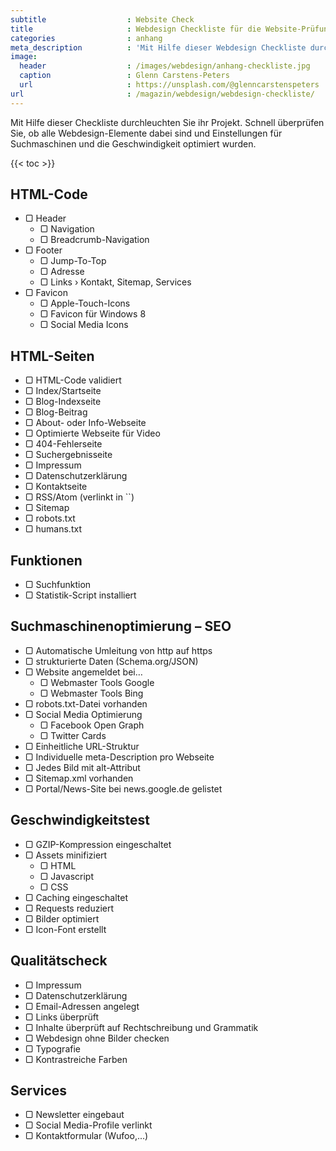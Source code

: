 ```yaml
---
subtitle                  : Website Check
title                     : Webdesign Checkliste für die Website-Prüfung
categories                : anhang
meta_description          : 'Mit Hilfe dieser Webdesign Checkliste durchleuchten Sie ihr Projekt und vergessen keine wichtigen Webdesign Elemente und Funktionen.'
image:
  header                  : /images/webdesign/anhang-checkliste.jpg
  caption                 : Glenn Carstens-Peters
  url                     : https://unsplash.com/@glenncarstenspeters
url                       : /magazin/webdesign/webdesign-checkliste/
---
```

Mit Hilfe dieser Checkliste durchleuchten Sie ihr Projekt. Schnell überprüfen Sie, ob alle Webdesign-Elemente dabei sind und Einstellungen für Suchmaschinen und die Geschwindigkeit optimiert wurden.
<!--more-->

{{< toc >}}

## HTML-Code

<ul class="list-reset">
  <li>&#x25a2; Header
    <ul class="list-reset">
      <li>&#x25a2; Navigation</li>
      <li>&#x25a2; Breadcrumb-Navigation</li>
    </ul>
  </li>
    <li>&#x25a2; Footer
      <ul class="list-reset">
        <li>&#x25a2; Jump-To-Top</li>
        <li>&#x25a2; Adresse</li>
        <li>&#x25a2; Links › Kontakt, Sitemap, Services</li>
      </ul>
    </li>
    <li>&#x25a2; Favicon
      <ul class="list-reset">
        <li>&#x25a2; Apple-Touch-Icons</li>
        <li>&#x25a2; Favicon für Windows 8</li>
        <li>&#x25a2; Social Media Icons</li>
      </ul>
    </li>
</ul>

## HTML-Seiten

<ul class="list-reset">
  <li>&#x25a2; HTML-Code validiert</li>
  <li>&#x25a2; Index/Startseite</li>
  <li>&#x25a2; Blog-Indexseite</li>
  <li>&#x25a2; Blog-Beitrag</li>
  <li>&#x25a2; About- oder Info-Webseite</li>
  <li>&#x25a2; Optimierte Webseite für Video</li>
  <li>&#x25a2; 404-Fehlerseite</li>
  <li>&#x25a2; Suchergebnisseite</li>
  <li>&#x25a2; Impressum</li>
  <li>&#x25a2; Datenschutzerklärung</li>
  <li>&#x25a2; Kontaktseite</li>
  <li>&#x25a2; RSS/Atom (verlinkt in `<head>`)</li>
  <li>&#x25a2; Sitemap</li>
  <li>&#x25a2; robots.txt</li>
  <li>&#x25a2; humans.txt</li>
</ul>

## Funktionen

<ul class="list-reset">
  <li>&#x25a2; Suchfunktion</li>
  <li>&#x25a2; Statistik-Script installiert</li>
</ul>

## Suchmaschinenoptimierung – SEO

<ul class="list-reset">
  <li>&#x25a2; Automatische Umleitung von http auf https</li>
  <li>&#x25a2; strukturierte Daten (Schema.org/JSON)</li>
  <li>&#x25a2; Website angemeldet bei…
    <ul class="list-reset">
      <li>&#x25a2; Webmaster Tools Google</li>
      <li>&#x25a2; Webmaster Tools Bing</li>
    </ul>
  <li>&#x25a2; robots.txt-Datei vorhanden</li>
  <li>&#x25a2; Social Media Optimierung
    <ul class="list-reset">
      <li>&#x25a2; Facebook Open Graph</li>
      <li>&#x25a2; Twitter Cards</li>
    </ul>
  <li>&#x25a2; Einheitliche URL-Struktur</li>
  <li>&#x25a2; Individuelle meta-Description pro Webseite</li>
  <li>&#x25a2; Jedes Bild mit alt-Attribut</li>
  <li>&#x25a2; Sitemap.xml vorhanden</li>
  <li>&#x25a2; Portal/News-Site bei news.google.de gelistet</li>
</ul>

## Geschwindigkeitstest

<ul class="list-reset">
  <li>&#x25a2; GZIP-Kompression eingeschaltet</li>
  <li>&#x25a2; Assets minifiziert
    <ul class="list-reset">
      <li>&#x25a2; HTML</li>
      <li>&#x25a2; Javascript</li>
      <li>&#x25a2; CSS</li>
    </ul>
  </li>
  <li>&#x25a2; Caching eingeschaltet</li>
  <li>&#x25a2; Requests reduziert</li>
  <li>&#x25a2; Bilder optimiert</li>
  <li>&#x25a2; Icon-Font erstellt</li>
</ul>

## Qualitätscheck

<ul class="list-reset">
  <li>&#x25a2; Impressum</li>
  <li>&#x25a2; Datenschutzerklärung</li>
  <li>&#x25a2; Email-Adressen angelegt</li>
  <li>&#x25a2; Links überprüft</li>
  <li>&#x25a2; Inhalte überprüft auf Rechtschreibung und Grammatik</li>
  <li>&#x25a2; Webdesign ohne Bilder checken</li>
  <li>&#x25a2; Typografie</li>
  <li>&#x25a2; Kontrastreiche Farben</li>
</ul>

## Services

<ul class="list-reset">
  <li>&#x25a2; Newsletter eingebaut</li>
  <li>&#x25a2; Social Media-Profile verlinkt</li>
  <li>&#x25a2; Kontaktformular (Wufoo,...)</li>
</ul>

